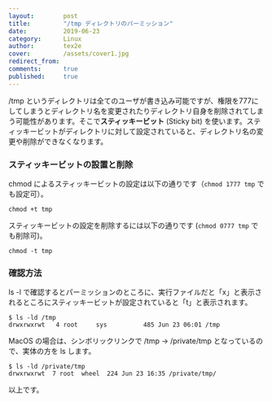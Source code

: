 ```yaml
---
layout:        post
title:         "/tmp ディレクトリのパーミッション"
date:          2019-06-23
category:      Linux
author:        tex2e
cover:         /assets/cover1.jpg
redirect_from:
comments:      true
published:     true
---
```


/tmp というディレクトリは全てのユーザが書き込み可能ですが、権限を777にしてしまうとディレクトリ名を変更されたりディレクトリ自身を削除されてしまう可能性があります。そこで**スティッキービット** (Sticky bit) を使います。スティッキービットがディレクトリに対して設定されていると、ディレクトリ名の変更や削除ができなくなります。

### スティッキービットの設置と削除

chmod によるスティッキービットの設定は以下の通りです（`chmod 1777 tmp` でも設定可）。

```command
chmod +t tmp
```

スティッキービットの設定を削除するには以下の通りです (`chmod 0777 tmp` でも削除可)。

```command
chmod -t tmp
```

### 確認方法

ls -l で確認するとパーミッションのところに、実行ファイルだと「x」と表示されるところにスティッキービットが設定されていると「t」と表示されます。

```command
$ ls -ld /tmp
drwxrwxrwt   4 root     sys          485 Jun 23 06:01 /tmp
```

MacOS の場合は、シンボリックリンクで /tmp -> /private/tmp となっているので、実体の方を ls します。

```command
$ ls -ld /private/tmp
drwxrwxrwt  7 root  wheel  224 Jun 23 16:35 /private/tmp/
```

以上です。
